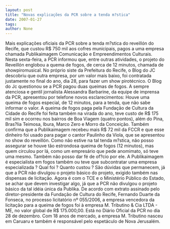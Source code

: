 ```yaml
---
layout: post
title: "Novas explicações da PCR sobre a tenda m?stica"
date: 2007-01-27
tags: 
author: None
---
```


Mais explicações oficiais da PCR sobre a tenda m?stica do reveillón do Recife, que custou R$ 750 mil aos cofres municipais, pagos a uma empresa chamada Publikaimagem Comunicação e Empreendimentos Culturais.
Nesta sexta-feira, a PCR informou que, entre outras atividades, o projeto do Reveillón englobou a quema de fogos, de cerca de 12 minutos, chamada de showpiromusical. 
No próprio siste da Prefeitura do Recife, o Blog do JC descobriu que outra empresa, por um valor mais baixo, foi contratada justamente no final do ano, dia 28, para fazer um show pirotécnico. O Blog do Jc questionou se a PCR pagou duas queimas de fogos.
A sempre atenciosa e gentil jornalista Alessandra Barbarine, da equipe de imprensa da PCR, apresentou por telefone novos esclarecimentos:
Houve uma queima de fogos especial, de 12 minutos, para a tenda, que não sabe informar o valor.
A queima de fogos paga pela Fundação de Cultura da Cidade do Recife foi feita também na virada do ano, teve custo de R$ 175 mil sim e ocorreu nos bairros de Boa Viagem (quatro pontos), além do Pina, Bras?lia Teimosa, Ibura, Marco Zero e Morro da Conceição.
Também confirma que a Publikaimagem recebeu mais R$ 72 mil da FCCR e que esse dinheiro foi usado para pagar o cantor Paulinho da Viola, que se apresentou no show do reveillón.
Como não estive na tal tenda m?stica, não posso assegurar se houve tão estrondosa queima de fogos (12 minutos), mas quem circulou por lá, como um empresário que pede anomimato, só teve uma mesmo. Também não posso dar fé de of?cio por ele.
A Publikaimagem é especialista em fogos também ou teve que subcontratar uma empresa especializada ? Qual foi ? Quanto custou ? São dúvidas que permanecem, já que a PCR não divulgou o projeto básico do projeto, exigido também nas dispensas de licitação.
Agora é com o TCE e o Ministério Público do Estado, se achar que devem investigar algo, já que a PCR não divulgou o projeto básico da tal idéia única da Publika.
De acordo com extrato assinado pelo diretor-presidente da Fundação de Cultura do Recife, Fernando Duarte da Fonseca, no processo licitatório nº 055/2006, a empresa vencedora da licitação para a queima de fogos foi à empresa M. Tributino &amp; Cia LTDA - ME, no valor global de R$ 175.000,00. Está no Diário Oficial da PCR no dia 28 de dezembro.
Com 18 anos de mercado, a empresa M. Tributino nasceu em Caruaru e também é responsável pelo espetáculo de Nova Jerusalém. 